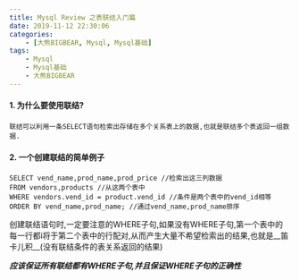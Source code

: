 ```yaml
---
title: Mysql Review 之表联结入门篇
date: 2019-11-12 22:30:06
categories: 
    - [大熊BIGBEAR, Mysql, Mysql基础]
tags: 
    - Mysql
    - Mysql基础
    - 大熊BIGBEAR
---
```

<meta name="referrer" content="no-referrer" />

#### 1. 为什么要使用联结?

    联结可以利用一条SELECT语句检索出存储在多个关系表上的数据,也就是联结多个表返回一组数据.

#### 2. 一个创建联结的简单例子
```
SELECT vend_name,prod_name,prod_price //检索出这三列数据
FROM vendors,products //从这两个表中
WHERE vendors.vend_id = product.vend_id //条件是两个表中的vend_id相等
ORDER BY vend_name,prod_name; //通过vend_name,prod_name排序
```
创建联结语句时,一定要注意的WHERE子句,如果没有WHERE子句,第一个表中的每一行都i将于第二个表中的行配对,从而产生大量不希望检索出的结果,也就是__笛卡儿积__(没有联结条件的表关系返回的结果)

___应该保证所有联结都有WHERE子句,并且保证WHERE子句的正确性___

